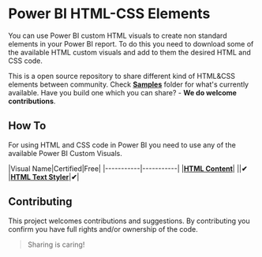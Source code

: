 # Power BI HTML-CSS Elements

You can use Power BI custom HTML visuals to create non standard elements in your Power BI report. To do this you need to download some of the available HTML custom visuals and add to them the desired HTML and CSS code. 

This is a open source repository to share different kind of HTML&CSS elements between community. Check [**Samples**](./HTML-CSS) folder for what's currently available. Have you build one which you can share? - **We do welcome contributions**.

## How To

For using HTML and CSS code in Power BI you need to use any of the available Power BI Custom Visuals.

|Visual Name|Certified|Free|
|-----------|-----------|
|[**HTML Content**](https://appsource.microsoft.com/en-us/product/power-bi-visuals/WA200001930?tab=Overview)| ||**✔**
|[**HTML Text Styler**](https://appsource.microsoft.com/en-us/product/power-bi-visuals/WA200002071?tab=Overview)|**✔**|


## Contributing

This project welcomes contributions and suggestions. By contributing you confirm you have full rights and/or ownership of the code. 

> Sharing is caring!

